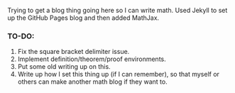 Trying to get a blog thing going here so I can write math. Used Jekyll to set up the GitHub Pages blog and then added MathJax.

### TO-DO:
<ol>
    <li> Fix the square bracket delimiter issue. </li>
    <li> Implement definition/theorem/proof environments. </li>
    <li> Put some old writing up on this. </li>
    <li> Write up how I set this thing up (if I can remember), so that myself or others can make another math blog if they want to. </li>
</ol>
